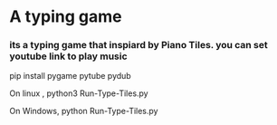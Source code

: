 # A typing game

### its a typing game that inspiard by Piano Tiles. you can set youtube link to play music

pip install pygame pytube pydub

On linux ,
python3 Run-Type-Tiles.py

On Windows,
python Run-Type-Tiles.py

